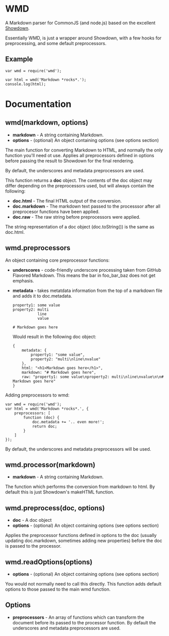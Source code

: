 # WMD

A Markdown parser for CommonJS (and node.js) based on the excellent
[Showdown](http://attacklab.net/showdown/).

Essentially WMD, is just a wrapper around Showdown, with a few hooks for
preprocessing, and some default preprocessors.


## Example

    var wmd = require('wmd');

    var html = wmd('Markdown *rocks*.');
    console.log(html);


# Documentation


## wmd(markdown, options)

* __markdown__ - A string containing Markdown.
* __options__ - (optional) An object containing options (see options section)

The main function for converting Markdown to HTML, and normally the only
function you'll need ot use. Applies all preprocessors defined in options
before passing the result to Showdown for the final rendering.

By default, the underscores and metadata preprocessors are used.

This function returns a __doc__ object. The contents of the doc object may
differ depending on the preprocessors used, but will always contain the
following:

* __doc.html__ - The final HTML output of the conversion.
* __doc.markdown__ - The markdown text passed to the processsor after all
  preprocesor functions have been applied.
* __doc.raw__ - The raw string before preprocessors were applied.

The string representation of a doc object (doc.toString()) is the same as
doc.html.


## wmd.preprocessors

An object containing core preprocessor functions:

* __underscores__ - code-friendly underscore processing taken from GitHub
  Flavored Markdown. This means the bar in foo\_bar\_baz does not get emphasis.
* __metadata__ - takes metatdata information from the top of a markdown file
  and adds it to doc.metadata.

      property1: some value
      property2: multi
                 line
                 value

      # Markdown goes here

  Would result in the following doc object:

      {
          metadata: {
              property1: "some value",
              property2: "multi\nline\nvalue"
          },
          html: "<h1>Markdown goes here</h1>",
          markdown: "# Markdown goes here",
          raw: "property1: some value\nproperty2: multi\nline\nvalue\n\n# Markdown goes here"
      }

Adding preprocessors to wmd:

    var wmd = require('wmd');
    var html = wmd('Markdown *rocks*.', {
        preprocessors: [
            function (doc) {
                doc.metadata += '.. even more!';
                return doc;
            }
        ]
    });

By default, the underscores and metadata preprocessors will be used.


## wmd.processor(markdown)

* __markdown__ - A string containing Markdown.

The function which performs the conversion from markdown to html. By default
this is just Showdown's makeHTML function.


## wmd.preprocess(doc, options)

* __doc__ - A doc object
* __options__ - (optional) An object containing options (see options section)

Applies the preprocessor functions defined in options to the doc (usually
updating doc.markdown, sometimes adding new properties) before the doc is
passed to the processor.


## wmd.readOptions(options)

* __options__ - (optional) An object containing options (see options section)

You would not normally need to call this directly. This function adds default
options to those passed to the main wmd function.


## Options

* __preprocessors__ - An array of functions which can transform the document
  before its passed to the processor function. By default the underscores and
  metadata preprocessors are used.

